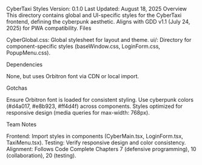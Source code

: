 CyberTaxi Styles
Version: 0.1.0 Last Updated: August 18, 2025
Overview
This directory contains global and UI-specific styles for the CyberTaxi frontend, defining the cyberpunk aesthetic. Aligns with GDD v1.1 (July 24, 2025) for PWA compatibility.
Files

CyberGlobal.css: Global stylesheet for layout and theme.
ui/: Directory for component-specific styles (baseWindow.css, LoginForm.css, PopupMenu.css).

Dependencies

None, but uses Orbitron font via CDN or local import.

Gotchas

Ensure Orbitron font is loaded for consistent styling.
Use cyberpunk colors (#d4a017, #e8b923, #ff4d4f) across components.
Styles optimized for responsive design (media queries for max-width: 768px).

Team Notes

Frontend: Import styles in components (CyberMain.tsx, LoginForm.tsx, TaxiMenu.tsx).
Testing: Verify responsive design and color consistency.
Alignment: Follows Code Complete Chapters 7 (defensive programming), 10 (collaboration), 20 (testing).

